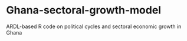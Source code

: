 # Ghana-sectoral-growth-model
ARDL-based R code on political cycles and sectoral economic growth in Ghana
